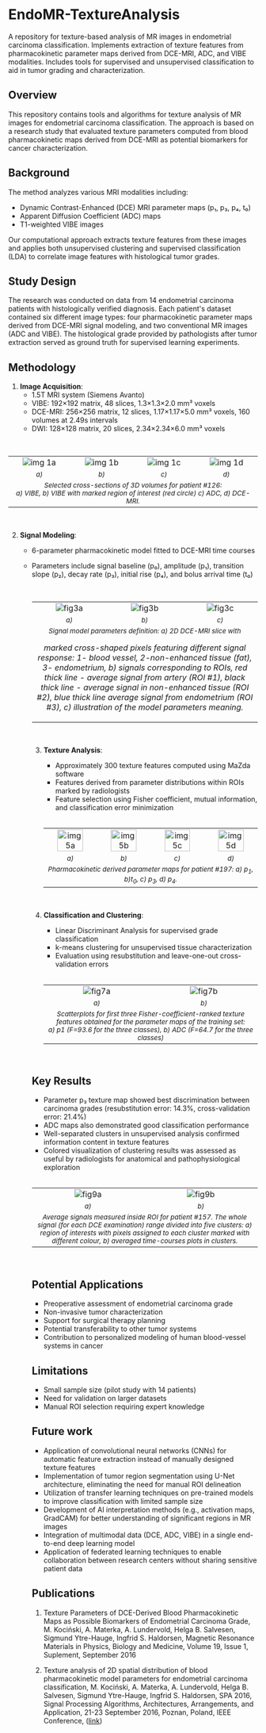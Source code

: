 
# EndoMR-TextureAnalysis
A repository for texture-based analysis of MR images in endometrial carcinoma classification. Implements extraction of texture features from pharmacokinetic parameter maps derived from DCE-MRI, ADC, and VIBE modalities. Includes tools for supervised and unsupervised classification to aid in tumor grading and characterization.

## Overview
This repository contains tools and algorithms for texture analysis of MR images for endometrial carcinoma classification. The approach is based on a research study that evaluated texture parameters computed from blood pharmacokinetic maps derived from DCE-MRI as potential biomarkers for cancer characterization.

## Background
The method analyzes various MRI modalities including:
- Dynamic Contrast-Enhanced (DCE) MRI parameter maps (p₁, p₃, p₄, t₀)
- Apparent Diffusion Coefficient (ADC) maps
- T1-weighted VIBE images

Our computational approach extracts texture features from these images and applies both unsupervised clustering and supervised classification (LDA) to correlate image features with histological tumor grades.

## Study Design
The research was conducted on data from 14 endometrial carcinoma patients with histologically verified diagnosis. Each patient's dataset contained six different image types: four pharmacokinetic parameter maps derived from DCE-MRI signal modeling, and two conventional MR images (ADC and VIBE). The histological grade provided by pathologists after tumor extraction served as ground truth for supervised learning experiments.

## Methodology
1. **Image Acquisition**: 
   - 1.5T MRI system (Siemens Avanto)
   - VIBE: 192×192 matrix, 48 slices, 1.3×1.3×2.0 mm³ voxels
   - DCE-MRI: 256×256 matrix, 12 slices, 1.17×1.17×5.0 mm³ voxels, 160 volumes at 2.49s intervals
   - DWI: 128×128 matrix, 20 slices, 2.34×2.34×6.0 mm³ voxels

<br>
   <table align="center">
     <tr>
       <td align="center"><img src="figs/fig1a.png" alt="img 1a"></td>
       <td align="center"><img src="figs/fig1b.png" alt="img 1b"></td>
        <td align="center"><img src="figs/fig1c.png" alt="img 1c"></td>
       <td align="center"><img src="figs/fig1d.png" alt="img 1d"></td>       
     </tr>
     <tr>
       <td align="center"><i><span style="font-size:smaller;">a)</span></i></td>
       <td align="center"><i><span style="font-size:smaller;">b)</span></i></td>
       <td align="center"><i><span style="font-size:smaller;">c)</span></i></td>
       <td align="center"><i><span style="font-size:smaller;">d)</span></i></td>
     </tr>
     <tr>
       <td colspan="4" align="center"><i><span style="font-size:smaller;">Selected cross-sections of 3D volumes for patient #126:<br>
       a) VIBE, b) VIBE with marked region of interest (red circle) c) ADC, d) DCE-MRI.</span></i></td>
     </tr>      
   </table>
<br>


2. **Signal Modeling**:
   - 6-parameter pharmacokinetic model fitted to DCE-MRI time courses
   - Parameters include signal baseline (p₀), amplitude (p₁), transition slope (p₂), decay rate (p₃), initial rise (p₄), and bolus arrival time (t₀)

     <br>
     <table align="center">
     <tr>
       <td align="center"><img src="figs/fig3a.png" alt="fig3a"></td>
       <td align="center"><img src="figs/fig3b.png" alt="fig3b"></td>
       <td align="center"><img src="figs/fig3c.png" alt="fig3c"></td>
     </tr>
     <tr>
       <td align="center"><i><span style="font-size:smaller;">a)</span></i></td>
       <td align="center"><i><span style="font-size:smaller;">b)</span></i></td>
       <td align="center"><i><span style="font-size:smaller;">c)</span></i></td>
     </tr>
     <tr>
       <td colspan="4" align="center"><i><span style="font-size:smaller;">Signal model parameters definition: a) 2D DCE-MRI slice with
marked cross-shaped pixels featuring different signal response: 1- blood vessel, 2-non-enhanced tissue (fat), 3- endometrium, b)&nbsp;signals corresponding to ROIs, red thick line - average signal from artery (ROI #1), black thick line - average signal in non-enhanced tissue (ROI #2), blue thick line average signal from endometrium (ROI #3), c)&nbsp;illustration of the model parameters meaning.</span></i></td>
     </tr> 
   </table>
   <br>

3. **Texture Analysis**:
   - Approximately 300 texture features computed using MaZda software
   - Features derived from parameter distributions within ROIs marked by radiologists
   - Feature selection using Fisher coefficient, mutual information, and classification error minimization

   <br>
    <table align="center">
     <tr>
       <td align="center"><img src="figs/fig5a.png" style="width: 75%; height: auto;" alt="img 5a"></td>
       <td align="center"><img src="figs/fig5b.png" style="width: 75%; height: auto;" alt="img 5b"></td>
       <td align="center"><img src="figs/fig5c.png" style="width: 75%; height: auto;" alt="img 5c"></td>
       <td align="center"><img src="figs/fig5d.png" style="width: 75%; height: auto;" alt="img 5d"></td>       
     </tr>
     <tr>
       <td align="center"><i><span style="font-size:smaller;">a)</span></i></td>
       <td align="center"><i><span style="font-size:smaller;">b)</span></i></td>
       <td align="center"><i><span style="font-size:smaller;">c)</span></i></td>
       <td align="center"><i><span style="font-size:smaller;">d)</span></i></td>
     </tr>
     <tr>
       <td colspan="4" align="center"><i><span style="font-size:smaller;">Pharmacokinetic derived parameter maps for patient #197: a) p<sub>1</sub>, b)t<sub>0</sub>, c) p<sub>3</sub>, d) p<sub>4</sub>.</span></i></td>
     </tr>      
   </table>
   <br>

3. **Classification and Clustering**:
   - Linear Discriminant Analysis for supervised grade classification
   - k-means clustering for unsupervised tissue characterization
   - Evaluation using resubstitution and leave-one-out cross-validation errors

   <br>
   <table align="center">
     <tr>
       <td align="center"><img src="figs/fig7a.png" alt="fig7a"></td>
       <td align="center"><img src="figs/fig7b.png" alt="fig7b"></td>
     </tr>
     <tr>
       <td align="center"><i><span style="font-size:smaller;">a)</span></i></td>
       <td align="center"><i><span style="font-size:smaller;">b)</span></i></td>
     </tr>
     <tr>
       <td colspan="4" align="center"><i><span style="font-size:smaller;">Scatterplots for first three Fisher-coefficient-ranked texture features obtained for the parameter maps of the training set: a)&nbsp;p1&#160;(F=93.6 for the three classes), b) ADC (F=64.7 for the three classes)</span></i></td>
     </tr> 
   </table>
   <br>

## Key Results
- Parameter p₃ texture map showed best discrimination between carcinoma grades (resubstitution error: 14.3%, cross-validation error: 21.4%)
- ADC maps also demonstrated good classification performance
- Well-separated clusters in unsupervised analysis confirmed information content in texture features
- Colored visualization of clustering results was assessed as useful by radiologists for anatomical and pathophysiological exploration

<br>
<table align="center">
     <tr>
       <td align="center"><img src="figs/fig9a.png" alt="fig9a"></td>
       <td align="center"><img src="figs/fig9b.png" alt="fig9b"></td>
     </tr>
     <tr>
       <td align="center"><i><span style="font-size:smaller;">a)</span></i></td>
       <td align="center"><i><span style="font-size:smaller;">b)</span></i></td>
     </tr>
     <tr>
       <td colspan="4" align="center"><i><span style="font-size:smaller;">Average signals measured inside ROI for patient #157. The whole signal (for each DCE examination) range divided into five clusters: a) region of interests with pixels assigned to each cluster marked with different colour, b) averaged time-courses plots in clusters.</span></i></td>
     </tr> 
   </table>
   <br>

## Potential Applications
- Preoperative assessment of endometrial carcinoma grade
- Non-invasive tumor characterization
- Support for surgical therapy planning
- Potential transferability to other tumor systems
- Contribution to personalized modeling of human blood-vessel systems in cancer

## Limitations
- Small sample size (pilot study with 14 patients)
- Need for validation on larger datasets
- Manual ROI selection requiring expert knowledge

## Future work
- Application of convolutional neural networks (CNNs) for automatic feature extraction instead of manually designed texture features
- Implementation of tumor region segmentation using U-Net architecture, eliminating the need for manual ROI delineation
- Utilization of transfer learning techniques on pre-trained models to improve classification with limited sample size
- Development of AI interpretation methods (e.g., activation maps, GradCAM) for better understanding of significant regions in MR images
- Integration of multimodal data (DCE, ADC, VIBE) in a single end-to-end deep learning model
- Application of federated learning techniques to enable collaboration between research centers without sharing sensitive patient data

## Publications
1. Texture Parameters of DCE-Derived Blood Pharmacokinetic Maps as Possible Biomarkers of Endometrial Carcinoma Grade, M. Kociński, A. Materka, A. Lundervold, Helga B. Salvesen, Sigmund Ytre-Hauge, Ingfrid S. Haldorsen, Magnetic Resonance Materials in Physics, Biology and Medicine, Volume 19, Issue 1, Suplement, September 2016

1. Texture analysis of 2D spatial distribution of blood pharmacokinetic model parameters for endometrial carcinoma classification, M. Kociński, A. Materka, A. Lundervold, Helga B. Salvesen, Sigmund Ytre-Hauge, Ingfrid S. Haldorsen, SPA 2016, Signal Processing Algorithms, Architectures, Arrangements, and Application, 21-23 September 2016, Poznan, Poland, IEEE Conference, ([link](https://ieeexplore.ieee.org/document/7763593/))
